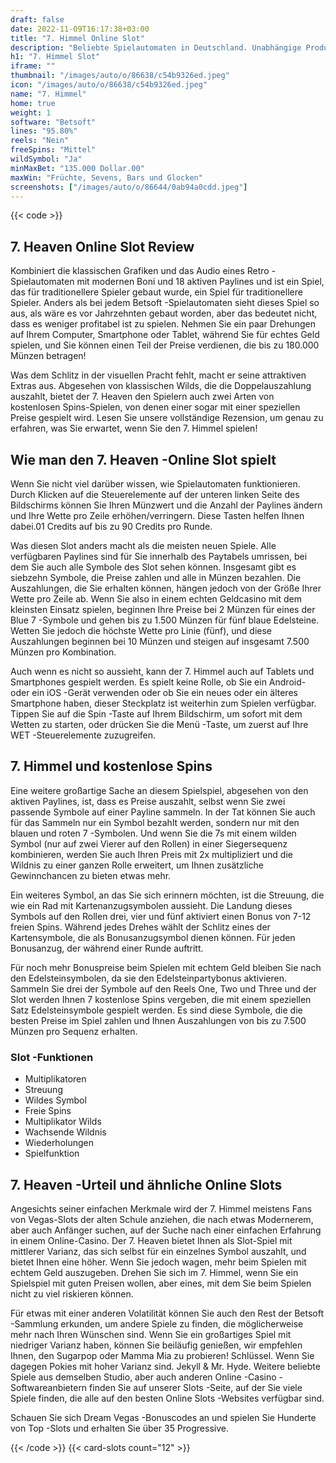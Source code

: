 ```yaml
---
draft: false
date: 2022-11-09T16:17:38+03:00
title: "7. Himmel Online Slot"
description: "Beliebte Spielautomaten in Deutschland. Unabhängige Produktbewertungen und exklusive Anmeldeangebote. Jetzt spielen!"
h1: "7. Himmel Slot"
iframe: ""
thumbnail: "/images/auto/o/86638/c54b9326ed.jpeg"
icon: "/images/auto/o/86638/c54b9326ed.jpeg"
name: "7. Himmel"
home: true
weight: 1
software: "Betsoft"
lines: "95.80%"
reels: "Nein"
freeSpins: "Mittel"
wildSymbol: "Ja"
minMaxBet: "135.000 Dollar.00"
maxWin: "Früchte, Sevens, Bars und Glocken"
screenshots: ["/images/auto/o/86644/0ab94a0cdd.jpeg"]
---
```


{{< code >}}<h2>7. Heaven Online Slot Review</h2><p>Kombiniert die klassischen Grafiken und das Audio eines Retro -Spielautomaten mit modernen Boni und 18 aktiven Paylines und ist ein Spiel, das für traditionellere Spieler gebaut wurde, ein Spiel für traditionellere Spieler. Anders als bei jedem Betsoft -Spielautomaten sieht dieses Spiel so aus, als wäre es vor Jahrzehnten gebaut worden, aber das bedeutet nicht, dass es weniger profitabel ist zu spielen. Nehmen Sie ein paar Drehungen auf Ihrem Computer, Smartphone oder Tablet, während Sie für echtes Geld spielen, und Sie können einen Teil der Preise verdienen, die bis zu 180.000 Münzen betragen!</p><p>Was dem Schlitz in der visuellen Pracht fehlt, macht er seine attraktiven Extras aus. Abgesehen von klassischen Wilds, die die Doppelauszahlung auszahlt, bietet der 7. Heaven den Spielern auch zwei Arten von kostenlosen Spins-Spielen, von denen einer sogar mit einer speziellen Preise gespielt wird. Lesen Sie unsere vollständige Rezension, um genau zu erfahren, was Sie erwartet, wenn Sie den 7. Himmel spielen!</p><h2>Wie man den 7. Heaven -Online Slot spielt</h2><p>Wenn Sie nicht viel darüber wissen, wie Spielautomaten funktionieren. Durch Klicken auf die Steuerelemente auf der unteren linken Seite des Bildschirms können Sie Ihren Münzwert und die Anzahl der Paylines ändern und Ihre Wette pro Zeile erhöhen/verringern. Diese Tasten helfen Ihnen dabei.01 Credits auf bis zu 90 Credits pro Runde.</p><p>Was diesen Slot anders macht als die meisten neuen Spiele. Alle verfügbaren Paylines sind für Sie innerhalb des Paytabels umrissen, bei dem Sie auch alle Symbole des Slot sehen können. Insgesamt gibt es siebzehn Symbole, die Preise zahlen und alle in Münzen bezahlen. Die Auszahlungen, die Sie erhalten können, hängen jedoch von der Größe Ihrer Wette pro Zeile ab. Wenn Sie also in einem echten Geldcasino mit dem kleinsten Einsatz spielen, beginnen Ihre Preise bei 2 Münzen für eines der Blue 7 -Symbole und gehen bis zu 1.500 Münzen für fünf blaue Edelsteine. Wetten Sie jedoch die höchste Wette pro Linie (fünf), und diese Auszahlungen beginnen bei 10 Münzen und steigen auf insgesamt 7.500 Münzen pro Kombination.</p><p>Auch wenn es nicht so aussieht, kann der 7. Himmel auch auf Tablets und Smartphones gespielt werden. Es spielt keine Rolle, ob Sie ein Android- oder ein iOS -Gerät verwenden oder ob Sie ein neues oder ein älteres Smartphone haben, dieser Steckplatz ist weiterhin zum Spielen verfügbar. Tippen Sie auf die Spin -Taste auf Ihrem Bildschirm, um sofort mit dem Wetten zu starten, oder drücken Sie die Menü -Taste, um zuerst auf Ihre WET -Steuerelemente zuzugreifen.</p><h2>7. Himmel und kostenlose Spins</h2><p>Eine weitere großartige Sache an diesem Spielspiel, abgesehen von den aktiven Paylines, ist, dass es Preise auszahlt, selbst wenn Sie zwei passende Symbole auf einer Payline sammeln. In der Tat können Sie auch für das Sammeln nur ein Symbol bezahlt werden, sondern nur mit den blauen und roten 7 -Symbolen. Und wenn Sie die 7s mit einem wilden Symbol (nur auf zwei Vierer auf den Rollen) in einer Siegersequenz kombinieren, werden Sie auch Ihren Preis mit 2x multipliziert und die Wildnis zu einer ganzen Rolle erweitert, um Ihnen zusätzliche Gewinnchancen zu bieten etwas mehr.</p><p>Ein weiteres Symbol, an das Sie sich erinnern möchten, ist die Streuung, die wie ein Rad mit Kartenanzugsymbolen aussieht. Die Landung dieses Symbols auf den Rollen drei, vier und fünf aktiviert einen Bonus von 7-12 freien Spins. Während jedes Drehes wählt der Schlitz eines der Kartensymbole, die als Bonusanzugsymbol dienen können. Für jeden Bonusanzug, der während einer Runde auftritt.</p><p>Für noch mehr Bonuspreise beim Spielen mit echtem Geld bleiben Sie nach den Edelsteinsymbolen, da sie den Edelsteinpartybonus aktivieren. Sammeln Sie drei der Symbole auf den Reels One, Two und Three und der Slot werden Ihnen 7 kostenlose Spins vergeben, die mit einem speziellen Satz Edelsteinsymbole gespielt werden. Es sind diese Symbole, die die besten Preise im Spiel zahlen und Ihnen Auszahlungen von bis zu 7.500 Münzen pro Sequenz erhalten.</p><h3>
Slot -Funktionen</h3><ul>
<li></span>
Multiplikatoren</li>
<li></span>
Streuung</li>
<li></span>
Wildes Symbol</li>
<li></span>
Freie Spins</li>
<li></span>
Multiplikator Wilds</li>
<li></span>
Wachsende Wildnis</li>
<li></span>
Wiederholungen</li>
<li></span>
Spielfunktion</li></ul><h2>7. Heaven -Urteil und ähnliche Online Slots</h2><p>Angesichts seiner einfachen Merkmale wird der 7. Himmel meistens Fans von Vegas-Slots der alten Schule anziehen, die nach etwas Modernerem, aber auch Anfänger suchen, auf der Suche nach einer einfachen Erfahrung in einem Online-Casino.  Der 7. Heaven bietet Ihnen als Slot-Spiel mit mittlerer Varianz, das sich selbst für ein einzelnes Symbol auszahlt, und bietet Ihnen eine höher. Wenn Sie jedoch wagen, mehr beim Spielen mit echtem Geld auszugeben. Drehen Sie sich im 7. Himmel, wenn Sie ein Spielspiel mit guten Preisen wollen, aber eines, mit dem Sie beim Spielen nicht zu viel riskieren können.</p><p>Für etwas mit einer anderen Volatilität können Sie auch den Rest der Betsoft -Sammlung erkunden, um andere Spiele zu finden, die möglicherweise mehr nach Ihren Wünschen sind. Wenn Sie ein großartiges Spiel mit niedriger Varianz haben, können Sie beiläufig genießen, wir empfehlen Ihnen, den Sugarpop oder Mamma Mia zu probieren! Schlüssel. Wenn Sie dagegen Pokies mit hoher Varianz sind. Jekyll & Mr. Hyde. Weitere beliebte Spiele aus demselben Studio, aber auch anderen Online -Casino -Softwareanbietern finden Sie auf unserer Slots -Seite, auf der Sie viele Spiele finden, die alle auf den besten Online Slots -Websites verfügbar sind.</p><p>
Schauen Sie sich Dream Vegas -Bonuscodes an und spielen Sie Hunderte von Top -Slots und erhalten Sie über 35 Progressive.</p>{{< /code >}}
 {{< card-slots count="12" >}}